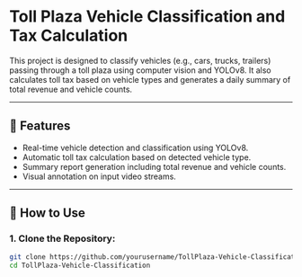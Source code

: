 # Toll Plaza Vehicle Classification and Tax Calculation

This project is designed to classify vehicles (e.g., cars, trucks, trailers) passing through a toll plaza using computer vision and YOLOv8. It also calculates toll tax based on vehicle types and generates a daily summary of total revenue and vehicle counts.

---

## 🔧 Features
- Real-time vehicle detection and classification using YOLOv8.
- Automatic toll tax calculation based on detected vehicle type.
- Summary report generation including total revenue and vehicle counts.
- Visual annotation on input video streams.

---

## 🚀 How to Use

### 1. Clone the Repository:
```bash
git clone https://github.com/yourusername/TollPlaza-Vehicle-Classification.git
cd TollPlaza-Vehicle-Classification

